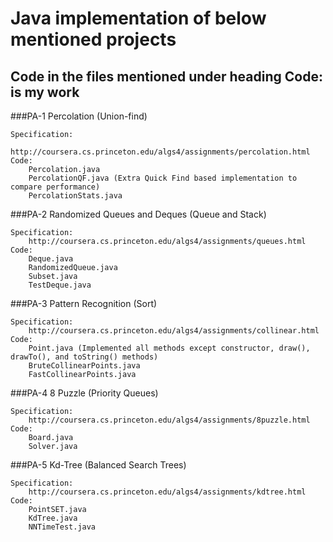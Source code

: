 # Java implementation of below mentioned projects
## Code in the files mentioned under heading Code: is my work

###PA-1 Percolation (Union-find)

    Specification:
        http://coursera.cs.princeton.edu/algs4/assignments/percolation.html
    Code:
        Percolation.java
        PercolationQF.java (Extra Quick Find based implementation to compare performance)
        PercolationStats.java
###PA-2 Randomized Queues and Deques (Queue and Stack)

    Specification:
        http://coursera.cs.princeton.edu/algs4/assignments/queues.html
    Code:
        Deque.java
        RandomizedQueue.java
        Subset.java
        TestDeque.java
###PA-3 Pattern Recognition (Sort)

    Specification:
        http://coursera.cs.princeton.edu/algs4/assignments/collinear.html
    Code:
        Point.java (Implemented all methods except constructor, draw(), drawTo(), and toString() methods)
        BruteCollinearPoints.java
        FastCollinearPoints.java
###PA-4 8 Puzzle (Priority Queues)

    Specification:
        http://coursera.cs.princeton.edu/algs4/assignments/8puzzle.html
    Code:
        Board.java
        Solver.java
###PA-5 Kd-Tree (Balanced Search Trees)

    Specification:
        http://coursera.cs.princeton.edu/algs4/assignments/kdtree.html
    Code:
        PointSET.java
        KdTree.java
        NNTimeTest.java
